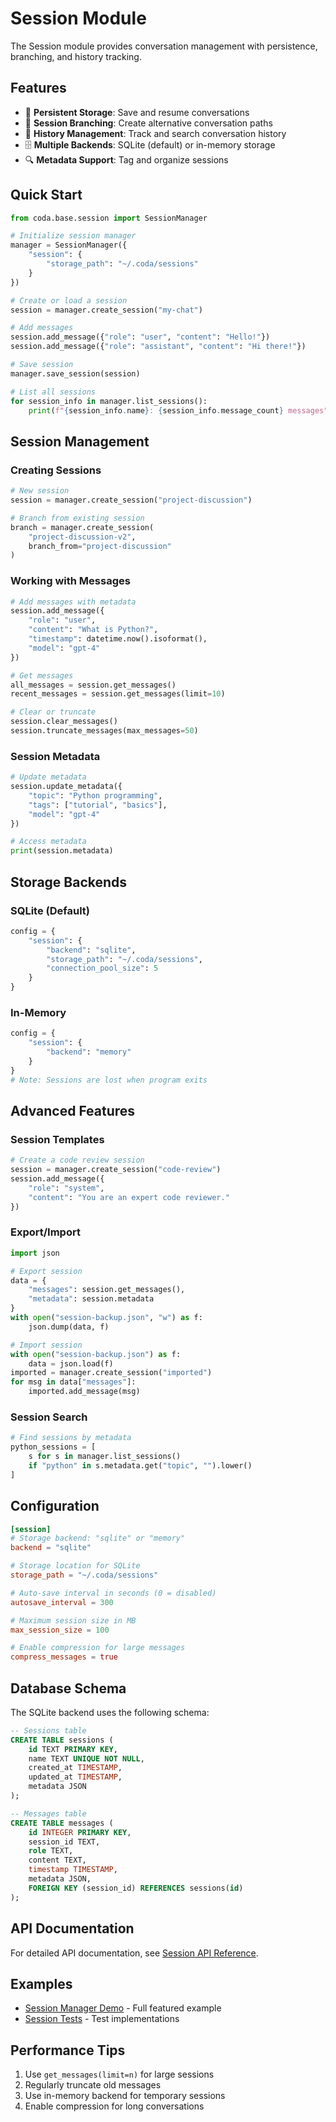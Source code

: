 # Session Module

The Session module provides conversation management with persistence, branching, and history tracking.

## Features

- 💾 **Persistent Storage**: Save and resume conversations
- 🌳 **Session Branching**: Create alternative conversation paths
- 📜 **History Management**: Track and search conversation history
- 🗄️ **Multiple Backends**: SQLite (default) or in-memory storage
- 🔍 **Metadata Support**: Tag and organize sessions

## Quick Start

```python
from coda.base.session import SessionManager

# Initialize session manager
manager = SessionManager({
    "session": {
        "storage_path": "~/.coda/sessions"
    }
})

# Create or load a session
session = manager.create_session("my-chat")

# Add messages
session.add_message({"role": "user", "content": "Hello!"})
session.add_message({"role": "assistant", "content": "Hi there!"})

# Save session
manager.save_session(session)

# List all sessions
for session_info in manager.list_sessions():
    print(f"{session_info.name}: {session_info.message_count} messages")
```

## Session Management

### Creating Sessions

```python
# New session
session = manager.create_session("project-discussion")

# Branch from existing session
branch = manager.create_session(
    "project-discussion-v2",
    branch_from="project-discussion"
)
```

### Working with Messages

```python
# Add messages with metadata
session.add_message({
    "role": "user",
    "content": "What is Python?",
    "timestamp": datetime.now().isoformat(),
    "model": "gpt-4"
})

# Get messages
all_messages = session.get_messages()
recent_messages = session.get_messages(limit=10)

# Clear or truncate
session.clear_messages()
session.truncate_messages(max_messages=50)
```

### Session Metadata

```python
# Update metadata
session.update_metadata({
    "topic": "Python programming",
    "tags": ["tutorial", "basics"],
    "model": "gpt-4"
})

# Access metadata
print(session.metadata)
```

## Storage Backends

### SQLite (Default)

```python
config = {
    "session": {
        "backend": "sqlite",
        "storage_path": "~/.coda/sessions",
        "connection_pool_size": 5
    }
}
```

### In-Memory

```python
config = {
    "session": {
        "backend": "memory"
    }
}
# Note: Sessions are lost when program exits
```

## Advanced Features

### Session Templates

```python
# Create a code review session
session = manager.create_session("code-review")
session.add_message({
    "role": "system",
    "content": "You are an expert code reviewer."
})
```

### Export/Import

```python
import json

# Export session
data = {
    "messages": session.get_messages(),
    "metadata": session.metadata
}
with open("session-backup.json", "w") as f:
    json.dump(data, f)

# Import session
with open("session-backup.json") as f:
    data = json.load(f)
imported = manager.create_session("imported")
for msg in data["messages"]:
    imported.add_message(msg)
```

### Session Search

```python
# Find sessions by metadata
python_sessions = [
    s for s in manager.list_sessions()
    if "python" in s.metadata.get("topic", "").lower()
]
```

## Configuration

```toml
[session]
# Storage backend: "sqlite" or "memory"
backend = "sqlite"

# Storage location for SQLite
storage_path = "~/.coda/sessions"

# Auto-save interval in seconds (0 = disabled)
autosave_interval = 300

# Maximum session size in MB
max_session_size = 100

# Enable compression for large messages
compress_messages = true
```

## Database Schema

The SQLite backend uses the following schema:

```sql
-- Sessions table
CREATE TABLE sessions (
    id TEXT PRIMARY KEY,
    name TEXT UNIQUE NOT NULL,
    created_at TIMESTAMP,
    updated_at TIMESTAMP,
    metadata JSON
);

-- Messages table
CREATE TABLE messages (
    id INTEGER PRIMARY KEY,
    session_id TEXT,
    role TEXT,
    content TEXT,
    timestamp TIMESTAMP,
    metadata JSON,
    FOREIGN KEY (session_id) REFERENCES sessions(id)
);
```

## API Documentation

For detailed API documentation, see [Session API Reference](../../../docs/api/session.md).

## Examples

- [Session Manager Demo](../../../tests/examples/session_manager/) - Full featured example
- [Session Tests](../../../tests/base/session/) - Test implementations

## Performance Tips

1. Use `get_messages(limit=n)` for large sessions
2. Regularly truncate old messages
3. Use in-memory backend for temporary sessions
4. Enable compression for long conversations